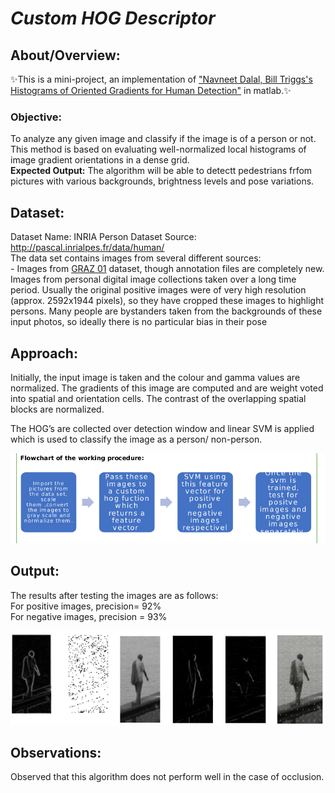# _Custom HOG Descriptor_

## About/Overview:
✨This is a mini-project, an implementation of ["Navneet Dalal, Bill Triggs's Histograms of Oriented Gradients for Human Detection"](https://hal.inria.fr/inria-00548512/document)  in matlab.✨

### Objective: 
To analyze any given image and classify if the image is of a person or not. This method is based on evaluating well-normalized local histograms of image gradient orientations in a dense grid. <br>
**Expected Output:** The algorithm will be able to detectt pedestrians frfom pictures with various backgrounds, brightness levels and pose variations.

## Dataset:

Dataset Name: INRIA Person Dataset
Source:  http://pascal.inrialpes.fr/data/human/  <br>
The data set contains images from several different sources: <br>
    - Images from [GRAZ 01](http://www.emt.tugraz.at/~pinz/data/GRAZ_01/) dataset, though annotation files are completely new. <br>
Images from personal digital image collections taken over a long time period. Usually the original positive images were of very high resolution (approx. 2592x1944 pixels), so they have cropped these images to highlight persons. Many people are bystanders taken from the backgrounds of these input photos, so ideally there is no particular bias in their pose <br>

## Approach:
Initially, the input image is taken and the colour and gamma values are normalized. The gradients of this
image are computed and are weight voted into spatial and orientation cells. The contrast of the
overlapping spatial blocks are normalized.

The HOG’s are collected over detection window and linear SVM is applied which is used to
classify the image as a person/ non-person.

![The flowchart of the algorithm.](/img/flowchart.png "The flowchart of the algorithm.")

## Output:
The results after testing the images are as follows: <br>
For positive images, precision= 92% <br>
For negative images, precision = 93% <br>

![Results](/results/results.png "HOG image")


## Observations:
Observed that this algorithm does not perform well in the case of occlusion.



